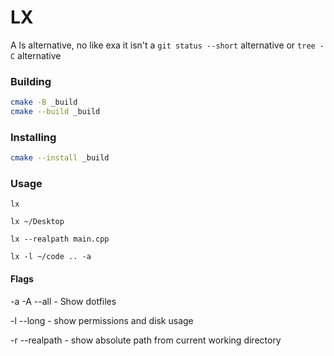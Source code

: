 # LX

A ls alternative, no like exa it isn't a `git status --short` alternative or `tree -C` alternative

### Building
```sh
cmake -B _build
cmake --build _build
```


### Installing
```sh
cmake --install _build
```

[//]: # (### Configuring)

### Usage
```
lx
```

```
lx ~/Desktop
```

```
lx --realpath main.cpp
```

```
lx -l ~/code .. -a
```


#### Flags
-a -A --all - Show dotfiles

-l --long - show permissions and disk usage

-r --realpath - show absolute path from current working directory
